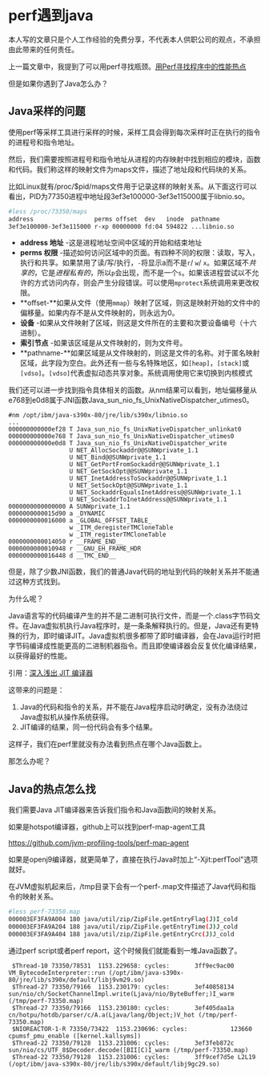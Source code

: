# perf遇到java

本人写的文章只是个人工作经验的免费分享，不代表本人供职公司的观点，不承担由此带来的任何责任。

上一篇文章中，我提到了可以用perf寻找瓶颈。[用Perf寻找程序中的性能热点](perf-hotspot-1.md)

但是如果你遇到了Java怎么办？

## Java采样的问题

使用perf等采样工具进行采样的时候，采样工具会得到每次采样时正在执行的指令的进程号和指令地址。

然后，我们需要按照进程号和指令地址从进程的内存映射中找到相应的模块，函数和代码。我们称这样的映射文件为maps文件，描述了地址段和代码块的关系。

比如Linux就有/proc/$pid/maps文件用于记录这样的映射关系。从下面这行可以看出，PID为77350进程中地址段3ef3e100000-3ef3e115000属于libnio.so。

```bash
#less /proc/73350/maps
address                 perms offset  dev   inode  pathname
3ef3e100000-3ef3e115000 r-xp 00000000 fd:04 594822 ...libnio.so
```

- **address 地址** -这是进程地址空间中区域的开始和结束地址
- **perms 权限** -描述如何访问区域中的页面。有四种不同的权限：读取，写入，执行和共享。如果禁用了读/写/执行，`-`将显示a而不是`r`/ `w`/ `x`。如果区域不*共享的*，它是*进程私有的*，所以`p`会出现，而不是一个`s`。如果该进程尝试以不允许的方式访问内存，则会产生分段错误。可以使用`mprotect`系统调用来更改权限。
- **offset-**如果从文件（使用`mmap`）映射了区域，则这是映射开始的文件中的偏移量。如果内存不是从文件映射的，则永远为0。
- **设备** -如果从文件映射了区域，则这是文件所在的主要和次要设备编号（十六进制）。
- **索引节点** -如果该区域是从文件映射的，则为文件号。
- **pathname-**如果区域是从文件映射的，则这是文件的名称。对于匿名映射区域，此字段为空白。此外还有一些与名特殊地区，如`[heap]`，`[stack]`或`[vdso]`。`[vdso]`代表虚拟动态共享对象。系统调用使用它来切换到内核模式

我们还可以进一步找到指令具体相关的函数。从nm结果可以看到，地址偏移量从e768到e0d8属于JNI函数Java_sun_nio_fs_UnixNativeDispatcher_utimes0。

```
#nm /opt/ibm/java-s390x-80/jre/lib/s390x/libnio.so
...
000000000000ef28 T Java_sun_nio_fs_UnixNativeDispatcher_unlinkat0
000000000000e768 T Java_sun_nio_fs_UnixNativeDispatcher_utimes0
000000000000e0d8 T Java_sun_nio_fs_UnixNativeDispatcher_write
                 U NET_AllocSockaddr@@SUNWprivate_1.1
                 U NET_Bind@@SUNWprivate_1.1
                 U NET_GetPortFromSockaddr@@SUNWprivate_1.1
                 U NET_GetSockOpt@@SUNWprivate_1.1
                 U NET_InetAddressToSockaddr@@SUNWprivate_1.1
                 U NET_SetSockOpt@@SUNWprivate_1.1
                 U NET_SockaddrEqualsInetAddress@@SUNWprivate_1.1
                 U NET_SockaddrToInetAddress@@SUNWprivate_1.1
0000000000000000 A SUNWprivate_1.1
0000000000015d90 a _DYNAMIC
0000000000016000 a _GLOBAL_OFFSET_TABLE_
                 w _ITM_deregisterTMCloneTable
                 w _ITM_registerTMCloneTable
0000000000014050 r __FRAME_END__
0000000000010948 r __GNU_EH_FRAME_HDR
0000000000016448 d __TMC_END__
```

但是，除了少数JNI函数，我们的普通Java代码的地址到代码的映射关系并不能通过这种方式找到。

为什么呢？

Java语言写的代码编译产生的并不是二进制可执行文件，而是一个.class字节码文件。在Java虚拟机执行Java程序时，是一条条解释执行的。但是，Java还有更特殊的行为，即时编译JIT。Java虚拟机很多都带了即时编译器，会在Java运行时把字节码编译成性能更高的二进制机器指令。而且即使编译器会反复优化编译结果，以获得最好的性能。

引用：[深入浅出 JIT 编译器](https://www.ibm.com/developerworks/cn/java/j-lo-just-in-time/index.html)

这带来的问题是：

1. Java的代码和指令的关系，并不能在Java程序启动时确定，没有办法绕过Java虚拟机从操作系统获得。
2. JIT编译的结果，同一份代码会有多个结果。

这样子，我们在perf里就没有办法看到热点在哪个Java函数上。

那怎么办呢？

## Java的热点怎么找

我们需要Java JIT编译器来告诉我们指令和Java函数间的映射关系。

如果是hotspot编译器，github上可以找到perf-map-agent工具

https://github.com/jvm-profiling-tools/perf-map-agent

如果是openj9编译器，就更简单了，直接在执行Java时加上“-Xjit:perfTool"选项就好。

在JVM虚拟机起来后，/tmp目录下会有一个perf-<pid>.map文件描述了Java代码和指令的映射关系。

```bash
#less perf-73350.map
000003EF3FA9A004 180 java/util/zip/ZipFile.getEntryFlag(J)I_cold
000003EF3FA9A204 188 java/util/zip/ZipFile.getEntryTime(J)J_cold
000003EF3FA9A404 188 java/util/zip/ZipFile.getEntryCrc(J)J_cold
```

通过perf script或者perf report，这个时候我们就能看到一堆Java函数了。

```
 $Thread-10 73350/78531  1153.229658: cycles:       3ff9ec9ac00 VM_BytecodeInterpreter::run (/opt/ibm/java-s390x-80/jre/lib/s390x/default/libj9vm29.so)
 $Thread-27 73350/79166  1153.230179: cycles:       3ef40858134 sun/nio/ch/SocketChannelImpl.write(Ljava/nio/ByteBuffer;)I_warm (/tmp/perf-73350.map)
 $Thread-27 73350/79166  1153.230180: cycles:       3ef405daa1a cn/hotpu/hotdb/parser/c/A.a(Ljava/lang/Object;)V_hot (/tmp/perf-73350.map)
 $NIOREACTOR-1-R 73350/73422  1153.230696: cycles:            123660 cpumsf_pmu_enable ([kernel.kallsyms])
 $Thread-22 73350/79128  1153.231006: cycles:       3ef3feb872c sun/nio/cs/UTF_8$Decoder.decode([BII[C)I_warm (/tmp/perf-73350.map)
 $Thread-22 73350/79128  1153.231006: cycles:       3ff9cef7d5e L2L19 (/opt/ibm/java-s390x-80/jre/lib/s390x/default/libj9gc29.so)
```



